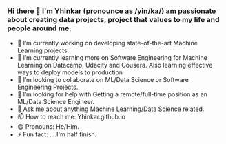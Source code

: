 ### Hi there 👋 I'm Yhinkar (pronounce as /yin/ka/) am passionate about creating data projects, project that values to my life and people around me.



- 🔭 I’m currently working on developing state-of-the-art Machine Learning projects.
- 🌱 I’m currently learning more on Software Engineering for Machine Learning on Datacamp, Udacity and Cousera. Also learning effective ways to deploy models to production
- 👯 I’m looking to collaborate on ML/Data Science or Software Engineering Projects.
- 🤔 I’m looking for help with Getting a remote/full-time position as an ML/Data Science Engineer.
- 💬 Ask me about  anything Machine Learning/Data Science related.
- 📫 How to reach me: Yhinkar.github.io
- 😄 Pronouns: He/Him.
- ⚡ Fun fact: ....I'm half finish.
